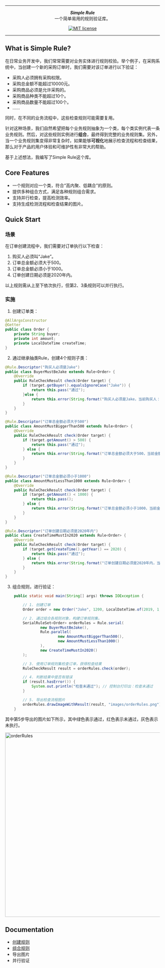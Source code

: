 ***

<div align="center">
    <b><em>Simple Rule</em></b><br>
    一个简单易用的规则验证库。
</div>

<div align="center">

[![MIT license](http://img.shields.io/badge/license-MIT-brightgreen.svg?style=flat)](http://opensource.org/licenses/MIT)

</div>

***

## What is Simple Rule?

在日常业务开发中，我们常常需要对业务实体进行规则校验。举个例子，在采购系统中，当创建一个新的采购订单时，我们需要对该订单进行以下验证：
* 采购人必须拥有采购权限。
* 采购总金额不能超过10000元。
* 采购商品必须是允许采购的。
* 采购商品种类不能超过10个。
* 采购商品数量不能超过100个。
* ……

同时，在不同的业务流程中，这些检查规则可能需要复用。

针对这种场景，我们自然希望把每个业务规则抽象为一个类，每个类实例代表一条业务规则。然后，对这些规则实例进行**组合**，最终得到完整的业务规则集。另外，当一个业务规则集变得非常复杂时，如果能够**可视化**地展示检查流程和检查结果，那么对于产品的用户体验和可维护性有非常大的帮助。

基于上述想法，我编写了Simple Rule这个库。

## Core Features

* 一个规则对应一个类，符合“高内聚、低耦合”的原则。
* 提供多种组合方式，满足各种规则组合需求。
* 支持并行检查，提高检测效率。
* 支持生成检测流程和检查结果的图片。

## Quick Start

### 场景
在订单创建流程中，我们需要对订单执行以下检查：
1. 购买人必须叫“Jake”。
2. 订单总金额必须大于500。
3. 订单总金额必须小于1000。
4. 订单创建日期必须是2020年内。

以上规则需从上至下依次执行，但第2、3条规则可以并行执行。

### 实施
1. 创建订单类：
```java
@AllArgsConstructor
@Getter
public class Order {
    private String buyer;
    private int amount;
    private LocalDateTime createTime;
}
```

2. 通过继承抽类Rule<T>，创建4个规则子类：
```java
@Rule.Descriptor("购买人必须是Jake")
public class BuyerMustBeJake extends Rule<Order> {
    @Override
    public RuleCheckResult check(Order target) {
        if (target.getBuyer().equalsIgnoreCase("Jake")) {
            return this.pass("通过");
        }else {
            return this.error(String.format("购买人必须是Jake，当前购买人：%s。", target.getBuyer()));
        }
    }
}

@Rule.Descriptor("订单总金额必须大于500")
public class AmountMustBiggerThan500 extends Rule<Order> {
    @Override
    public RuleCheckResult check(Order target) {
        if (target.getAmount() > 500) {
            return this.pass("通过");
        } else {
            return this.error(String.format("订单总金额必须大于500，当前金额为：%d。", target.getAmount()));
        }
    }
}

@Rule.Descriptor("订单总金额必须小于1000")
public class AmountMustLessThan1000 extends Rule<Order> {
    @Override
    public RuleCheckResult check(Order target) {
        if (target.getAmount() < 1000) {
            return this.pass();
        } else {
            return this.error(String.format("订单总金额必须小于1000，当前金额为：%d。", target.getAmount()));
        }
    }
}

@Rule.Descriptor("订单创建日期必须是2020年内")
public class CreateTimeMustIn2020 extends Rule<Order> {
    @Override
    public RuleCheckResult check(Order target) {
        if (target.getCreateTime().getYear() == 2020) {
            return this.pass("通过");
        } else {
            return this.error(String.format("订单创建日期必须是2020年内，当前订单创建年份：%d.", target.getCreateTime().getYear()));
        }
    }
}
```

3. 组合规则，进行验证：

```java
    public static void main(String[] args) throws IOException {

        // 1. 创建订单
        Order order = new Order("Jake", 1200, LocalDateTime.of(2019, 1, 1, 0, 0));

        // 2. 通过组合各规则对象，构建订单规则集。
        SerialRuleSet<Order> orderRules = Rule.serial(
                new BuyerMustBeJake(),
                Rule.parallel(
                        new AmountMustBiggerThan500(),
                        new AmountMustLessThan1000()
                ),
                new CreateTimeMustIn2020()
        );

        // 3. 使用订单规则集检查订单，获得检查结果
        RuleCheckResult result = orderRules.check(order);

        // 4. 判断结果中是否有错误
        if (result.hasError()) {
            System.out.println("检查未通过"); // 控制台打印出：检查未通过
        }

        // 5. 导出检查流程图片
        orderRules.drawImageWithResult(result, "images/orderRules.png");
    }
```

其中第5步导出的图片如下所示，其中绿色表示通过，红色表示未通过，灰色表示未执行。

<img src="./images/orderRules.png" alt="orderRules" width="600"/>

## Documentation

* [创建规则](./docs/创建规则.md)
* [组合规则](./docs/组合规则.md)
* 导出图片
* 并行验证